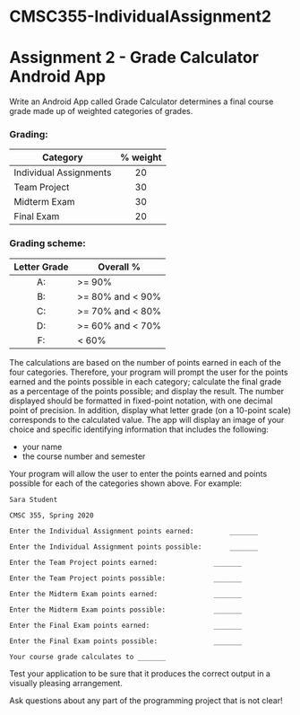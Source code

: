# CMSC355-IndividualAssignment2
# Assignment 2 - Grade Calculator Android App
Write an Android App called Grade Calculator determines a final course grade made up of weighted categories of grades. 
### Grading:

|Category	| % weight |
|---------| :---: |
|Individual Assignments	| 20|
|Team Project	| 30|
|Midterm Exam	| 30|
|Final Exam	| 20|

### Grading scheme:

|Letter Grade|Overall %|
| :---: |----------|
|A:  | >= 90%|
|B:  |>= 80% and < 90%|
|C: | >= 70% and < 80%|
|D: | >= 60% and < 70%|
|F: | < 60%|

The calculations are based on the number of points earned in each of the four categories.  Therefore, your program will prompt the user for the points earned and the points possible in each category; calculate the final grade as a percentage of the points possible; and display the result.  The number displayed should be formatted in fixed-point notation, with one decimal point of precision. In addition, display what letter grade (on a 10-point scale) corresponds to the calculated value.
The app will display an image of your choice and specific identifying information that includes the following:
* your name
* the course number and semester

Your program will allow the user to enter the points earned and points possible for each of the categories shown above. For example:
   		
  `Sara Student`
  
  `CMSC 355, Spring 2020`
   
`Enter the Individual Assignment points earned: 		_______`

`Enter the Individual Assignment points possible: 		_______`

`Enter the Team Project points earned: 				_______`

`Enter the Team Project points possible:  			_______`

`Enter the Midterm Exam points earned: 				_______`

`Enter the Midterm Exam points possible: 			_______`

`Enter the Final Exam points earned: 				_______`

`Enter the Final Exam points possible:  			_______`


   `Your course grade calculates to _______`

Test your application to be sure that it produces the correct output in a visually pleasing arrangement.

Ask questions about any part of the programming project that is not clear!

